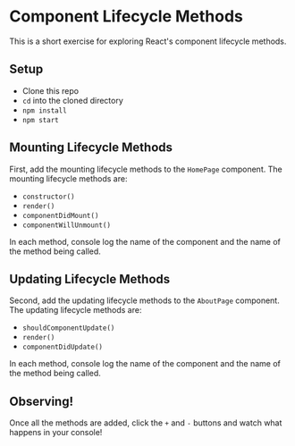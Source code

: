 # Component Lifecycle Methods

This is a short exercise for exploring React's component lifecycle methods.

## Setup

* Clone this repo
* `cd` into the cloned directory
* `npm install`
* `npm start`

## Mounting Lifecycle Methods

First, add the mounting lifecycle methods to the `HomePage` component. The mounting lifecycle methods are:

* `constructor()`
* `render()`
* `componentDidMount()`
* `componentWillUnmount()`

In each method, console log the name of the component and the name of the method being called.

## Updating Lifecycle Methods

Second, add the updating lifecycle methods to the `AboutPage` component. The updating lifecycle methods are:

* `shouldComponentUpdate()`
* `render()`
* `componentDidUpdate()`

In each method, console log the name of the component and the name of the method being called.


## Observing!

Once all the methods are added, click the `+` and `-` buttons and watch what happens in your console!